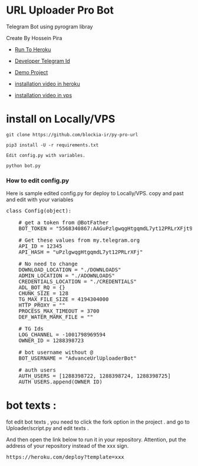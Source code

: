 # URL Uploader Pro Bot

Telegram Bot using pyrogram libray

Create By Hossein Pira





- [Run To Heroku](https://heroku.com/deploy?template=https://github.com/blockia-ir/py-pro-url)

- [Developer Telegram Id](https://t.me/h3dev)

- [Demo Project](https://t.me/freeprourlbot)

- [installation video in heroku](http://bioig.ir/url-pro-uploader.mp4)

- [installation video in vps](https://bioig.ir/install-in-vps.mp4)


# install on Locally/VPS
```
git clone https://github.com/blockia-ir/py-pro-url

pip3 install -U -r requirements.txt

Edit config.py with variables.

python bot.py
```

<h3>How to edit config.py</h3>

<p> Here is sample edited config.py for deploy to Locally/VPS. copy and past and edit with your variables</p>

<pre>
class Config(object):

    # get a token from @BotFather
    BOT_TOKEN = "5568340867:AAGuPzlgwqgHtgqmdL7yt12PRLrXFjt98Zg"
    
    # Get these values from my.telegram.org
    API_ID = 12345
    API_HASH = "uPzlgwqgHtgqmdL7yt12PRLrXFj"
    
    # No need to change
    DOWNLOAD_LOCATION = "./DOWNLOADS"
    ADMIN_LOCATION = "./ADOWNLOADS"
    CREDENTIALS_LOCATION = "./CREDENTIALS"
    ADL_BOT_RQ = {}
    CHUNK_SIZE = 128
    TG_MAX_FILE_SIZE = 4194304000
    HTTP_PROXY = ""
    PROCESS_MAX_TIMEOUT = 3700
    DEF_WATER_MARK_FILE = ""
    
    # TG Ids
    LOG_CHANNEL = -1001798969594
    OWNER_ID = 1288398723
    
    # bot username without @
    BOT_USERNAME = "AdvanceUrlUploaderBot"
    
    # auth users
    AUTH_USERS = [1288398722, 1288398724, 1288398725]
    AUTH_USERS.append(OWNER_ID)
</pre>

# bot texts :
fot edit bot texts , you need to click the fork option in the project .
and go to Uploader/script.py and edit texts .

And then open the link below to run it in your repository.
Attention, put the address of your repository instead of the xxx sign.
<pre>
https://heroku.com/deploy?template=xxx
</pre>
